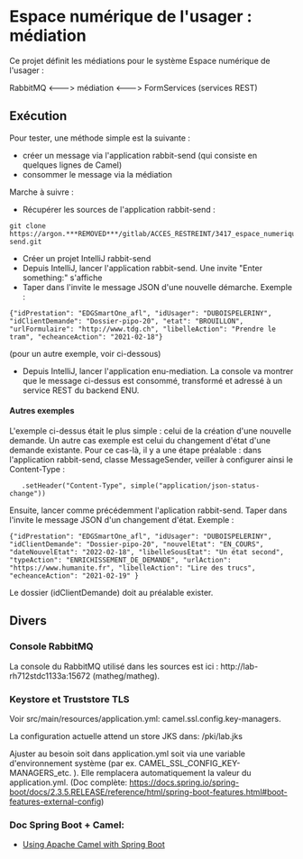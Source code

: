 # Espace numérique de l'usager : médiation

Ce projet définit les médiations pour le système Espace numérique de l'usager :

RabbitMQ <---> médiation <---> FormServices (services REST)

## Exécution

Pour tester, une méthode simple est la suivante :
- créer un message via l'application rabbit-send (qui consiste en quelques lignes de Camel)
- consommer le message via la médiation

Marche à suivre :
- Récupérer les sources de l'application rabbit-send :
```
git clone https://argon.***REMOVED***/gitlab/ACCES_RESTREINT/3417_espace_numerique_usager/faisabilite/rabbit-send.git
```
- Créer un projet IntelliJ rabbit-send
- Depuis IntelliJ, lancer l'application rabbit-send. Une invite "Enter something:" s'affiche
- Taper dans l'invite le message JSON d'une nouvelle démarche. Exemple :
```
{"idPrestation": "EDGSmartOne_afl", "idUsager": "DUBOISPELERINY", "idClientDemande": "Dossier-pipo-20", "etat": "BROUILLON", "urlFormulaire": "http://www.tdg.ch", "libelleAction": "Prendre le tram", "echeanceAction": "2021-02-18"} 
```
(pour un autre exemple, voir ci-dessous)

- Depuis IntelliJ, lancer l'application enu-mediation. La console va montrer que le message ci-dessus est 
consommé, transformé et adressé à un service REST du backend ENU.

#### Autres exemples
L'exemple ci-dessus était le plus simple : celui de la création d'une nouvelle demande.
Un autre cas exemple est celui du changement d'état d'une demande existante.
Pour ce cas-là, il y a une étape préalable : dans l'application rabbit-send, classe MessageSender, veiller à
configurer ainsi le Content-Type :
```
   .setHeader("Content-Type", simple("application/json-status-change"))
```
Ensuite, lancer comme précédemment l'aplication rabbit-send.
Taper dans l'invite le message JSON d'un changement d'état. Exemple :
```
{"idPrestation": "EDGSmartOne_afl", "idUsager": "DUBOISPELERINY", "idClientDemande": "Dossier-pipo-20", "nouvelEtat": "EN_COURS", "dateNouvelEtat": "2022-02-18", "libelleSousEtat": "Un état second", "typeAction": "ENRICHISSEMENT_DE_DEMANDE", "urlAction": "https://www.humanite.fr", "libelleAction": "Lire des trucs", "echeanceAction": "2021-02-19" } 
```
Le dossier (idClientDemande) doit au préalable exister.


## Divers

### Console RabbitMQ
La console du RabbitMQ utilisé dans les sources est ici : http://lab-rh712stdc1133a:15672 (matheg/matheg).

### Keystore et Truststore TLS
Voir src/main/resources/application.yml: camel.ssl.config.key-managers.

La configuration actuelle attend un store JKS dans: /pki/lab.jks

Ajuster au besoin soit dans application.yml soit via une variable d'environnement système (par ex. CAMEL_SSL_CONFIG_KEY-MANAGERS_etc. ). Elle remplacera automatiquement la valeur du application.yml. (Doc complète: https://docs.spring.io/spring-boot/docs/2.3.5.RELEASE/reference/html/spring-boot-features.html#boot-features-external-config)

### Doc Spring Boot + Camel:

* [Using Apache Camel with Spring Boot](https://camel.apache.org/camel-spring-boot/latest/spring-boot.html)
